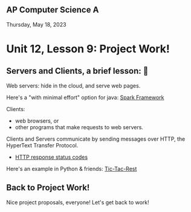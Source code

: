 ## AP Computer Science A

Thursday, May 18, 2023

# Unit 12, Lesson 9: Project Work!

## Servers and Clients, a brief lesson: 📜

Web servers: hide in the cloud, and serve web pages.

Here's a "with minimal effort" option for java: [Spark Framework](http://sparkjava.com/)

Clients:

- web browsers, or
- other programs that make requests to web servers.

Clients and Servers communicate by sending messages over HTTP, the HyperText Transfer Protocol.

- [HTTP response status codes](https://developer.mozilla.org/en-US/docs/Web/HTTP/Status)

Here's an example in Python & friends: [Tic-Tac-Rest](https://github.com/natoftheboonies/tic-tac-rest)

## Back to Project Work!

Nice project proposals, everyone! Let's get back to work!
